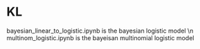 # KL

bayesian_linear_to_logistic.ipynb is the bayesian logistic model \n
multinom_logistic.ipynb is the bayeisan multinomial logistic model
